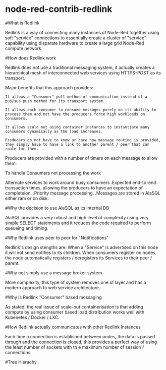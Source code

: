 # node-red-contrib-redlink

#What is Redlink

Redlink is a way of connecting many instances of Node-Red together using soft "service" connections to essentially create a cluster of "service" capability using disparate hardware to create a large grid Node-Red compute network.

#How does Redlink work

Redlink does not use a traditional messaging system, it actually creates a hierarchical mesh of interconnected web services using HTTPS-POST as its transport.

Major benefits that this approach provides:

	It allows a "Consumer" pull method of communication instead of a pub/sub push method for its transport system.

	It allows each consumer to consume messages purely on its ability to process them and not have the producers force high workloads on consumers.

	It allows scale out using container instances to instantiate many consumers dynamically as the load increases.

	Producers do not have to know or care how message routing is provided, they simply have to have a link to another parent / peer that can route for them.

Producers are provided with a number of timers on each message to allow them:

To handle Consumers not processing the work

Alternate services to work around busy consumers
.Expected end-to-end transaction times, allowing the producers to have an expectation of completeion.
.Priority message processing.
.Messages are stored in AlaSQL either ram or on disk.


#Why the decision to use AlaSQL as its internal DB

AlaSQL provides a very robust and high level of complexity using very simple SELECT statements and it reduces the code required to perform queueing and timing.

#Why Redlink uses peer to peer for "Notifications"

Redlink's design stengths are:
When a "Service" is advertised on this node it will not send notifies to its children.
When consumers register on nodes, the node automatically registers / deregisters its Services to their peer / parent. 

#Why not simply use a message broker system 

More complexity, this type of system removes one of layer and has a modern approach to web service architecture.

#Why is Redlink "Consumer" based messaging

As stated, the real issue of scale-out containerisation is that adding compute by using consumer based load distribution works well with Kubenetes / Docker / LXC.

#How Redlink actually communicates with other Redlink Instances

Each time a connection is established between nodes, the data is passed through and the connection is closed, this provides a perfect way of using the least number of sockets with th e maximum number of session / connections.

#Tree Hierachy
